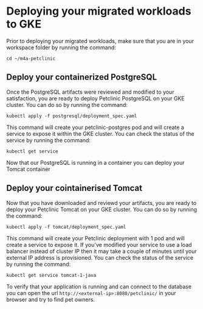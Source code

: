 # Deploying your migrated workloads to GKE
Prior to deploying your migrated workloads, make sure that you are in your workspace folder by running the command:
```
cd ~/m4a-petclinic
```

## Deploy your containerized PostgreSQL
Once the PostgreSQL artifacts were reviewed and modified to your satisfaction, you are ready to deploy Petclinic PostgreSQL on your GKE cluster. You can do so by running the command:
```
kubectl apply -f postgresql/deployment_spec.yaml
```
This command will create your petclinic-postgres pod and will create a service to expose it within the GKE cluster. You can check the status of the service by running the command:
```
kubectl get service
```

Now that our PostgreSQL is running in a container you can deploy your Tomcat container

## Deploy your cointainerised Tomcat
Now that you have downloaded and reviewd your artifacts, you are ready to deploy your Petclinic Tomcat on your GKE cluster. You can do so by running the command:
```
kubectl apply -f tomcat/deployment_spec.yaml
```
This command will create your Petclinic deployment with 1 pod and will create a service to expose it. If you've modified your service to use a load balancer instead of cluster IP then it may take a couple of minutes until your external IP address is provisioned. You can check the status of the service by running the command:
```
kubectl get service tomcat-1-java
```
To verify that your application is running and can connect to the database you can open the url `http://<external-ip>:8080/petclinic/` in your browser and try to find pet owners.
